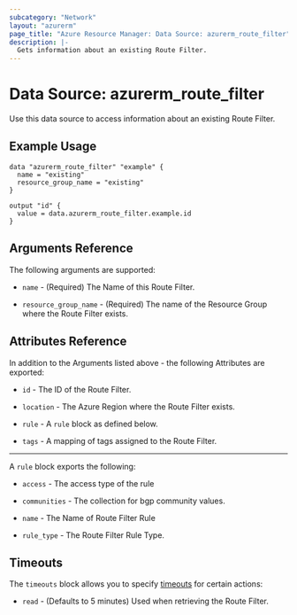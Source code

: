 ```yaml
---
subcategory: "Network"
layout: "azurerm"
page_title: "Azure Resource Manager: Data Source: azurerm_route_filter"
description: |-
  Gets information about an existing Route Filter.
---
```


# Data Source: azurerm_route_filter

Use this data source to access information about an existing Route Filter.

## Example Usage

```hcl
data "azurerm_route_filter" "example" {
  name = "existing"
  resource_group_name = "existing"
}

output "id" {
  value = data.azurerm_route_filter.example.id
}
```

## Arguments Reference

The following arguments are supported:

* `name` - (Required) The Name of this Route Filter.

* `resource_group_name` - (Required) The name of the Resource Group where the Route Filter exists.

## Attributes Reference

In addition to the Arguments listed above - the following Attributes are exported: 

* `id` - The ID of the Route Filter.

* `location` - The Azure Region where the Route Filter exists.

* `rule` - A `rule` block as defined below.

* `tags` - A mapping of tags assigned to the Route Filter.

---

A `rule` block exports the following:

* `access` - The access type of the rule

* `communities` - The collection for bgp community values.

* `name` - The Name of Route Filter Rule

* `rule_type` - The Route Filter Rule Type.

## Timeouts

The `timeouts` block allows you to specify [timeouts](https://www.terraform.io/docs/configuration/resources.html#timeouts) for certain actions:

* `read` - (Defaults to 5 minutes) Used when retrieving the Route Filter.
